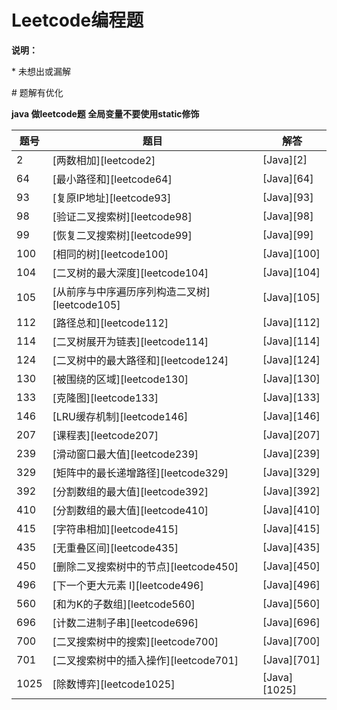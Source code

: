 # Leetcode编程题

**说明：**

\* 未想出或漏解

\# 题解有优化

**java 做leetcode题 全局变量不要使用static修饰**

|题号|题目|解答
|-|-|-
| 2 | [两数相加][leetcode2] | [Java][2]|
| 64 | [最小路径和][leetcode64] | [Java][64]|
| 93 | [复原IP地址][leetcode93] | [Java][93]|
| 98 | [验证二叉搜索树][leetcode98] | [Java][98]|
| 99 | [恢复二叉搜索树][leetcode99] | [Java][99]|
| 100 | [相同的树][leetcode100] | [Java][100]|
| 104 | [二叉树的最大深度][leetcode104] | [Java][104]|
| 105 | [从前序与中序遍历序列构造二叉树][leetcode105] | [Java][105]|
| 112 | [路径总和][leetcode112] | [Java][112]|
| 114 | [二叉树展开为链表][leetcode114] | [Java][114]|
| 124 | [二叉树中的最大路径和][leetcode124] | [Java][124]|
| 130 | [被围绕的区域][leetcode130] | [Java][130]|
| 133 | [克隆图][leetcode133] | [Java][133]|
| 146 | [LRU缓存机制][leetcode146] | [Java][146]|
| 207 | [课程表][leetcode207] | [Java][207]|
| 239 | [滑动窗口最大值][leetcode239] | [Java][239]|
| 329 | [矩阵中的最长递增路径][leetcode329] | [Java][329]|
| 392 | [分割数组的最大值][leetcode392] | [Java][392]|
| 410 | [分割数组的最大值][leetcode410] | [Java][410]|
| 415 | [字符串相加][leetcode415] | [Java][415]|
| 435 | [无重叠区间][leetcode435] | [Java][435]|
| 450 | [删除二叉搜索树中的节点][leetcode450] | [Java][450]|
| 496 | [下一个更大元素 I][leetcode496] | [Java][496]|
| 560 | [和为K的子数组][leetcode560] | [Java][560]|
| 696 | [计数二进制子串][leetcode696] | [Java][696]|
| 700 | [二叉搜索树中的搜索][leetcode700] | [Java][700]|
| 701 | [二叉搜索树中的插入操作][leetcode701] | [Java][701]|
| 1025 | [除数博弈][leetcode1025] | [Java][1025]|

[^_^]: github链接
[2]: https://github.com/pallcard/learn-java/blob/master/src/main/java/com/wishhust/arithmetic/leetcode/Leetcode2.java ""
[64]: https://github.com/pallcard/learn-java/blob/master/src/main/java/com/wishhust/arithmetic/leetcode/Leetcode64.java ""
[93]: https://github.com/pallcard/learn-java/blob/master/src/main/java/com/wishhust/arithmetic/leetcode/Leetcode93.java ""
[98]: https://github.com/pallcard/learn-java/blob/master/src/main/java/com/wishhust/arithmetic/leetcode/Leetcode98.java ""
[99]: https://github.com/pallcard/learn-java/blob/master/src/main/java/com/wishhust/arithmetic/leetcode/Leetcode99.java ""
[100]: https://github.com/pallcard/learn-java/blob/master/src/main/java/com/wishhust/arithmetic/leetcode/Leetcode100.java ""
[104]: https://github.com/pallcard/learn-java/blob/master/src/main/java/com/wishhust/arithmetic/leetcode/Leetcode104.java ""
[105]: https://github.com/pallcard/learn-java/blob/master/src/main/java/com/wishhust/arithmetic/leetcode/Leetcode105.java ""
[112]: https://github.com/pallcard/learn-java/blob/master/src/main/java/com/wishhust/arithmetic/leetcode/Leetcode112.java ""
[114]: https://github.com/pallcard/learn-java/blob/master/src/main/java/com/wishhust/arithmetic/leetcode/Leetcode114.java ""
[124]: https://github.com/pallcard/learn-java/blob/master/src/main/java/com/wishhust/arithmetic/leetcode/Leetcode124.java ""
[130]: https://github.com/pallcard/learn-java/blob/master/src/main/java/com/wishhust/arithmetic/leetcode/Leetcode130.java ""
[133]: https://github.com/pallcard/learn-java/blob/master/src/main/java/com/wishhust/arithmetic/leetcode/Leetcode133.java ""
[146]: https://github.com/pallcard/learn-java/blob/master/src/main/java/com/wishhust/arithmetic/leetcode/Leetcode146.java ""
[207]: https://github.com/pallcard/learn-java/blob/master/src/main/java/com/wishhust/arithmetic/leetcode/Leetcode207.java ""
[239]: https://github.com/pallcard/learn-java/blob/master/src/main/java/com/wishhust/arithmetic/leetcode/Leetcode239.java ""
[329]: https://github.com/pallcard/learn-java/blob/master/src/main/java/com/wishhust/arithmetic/leetcode/Leetcode329.java ""
[392]: https://github.com/pallcard/learn-java/blob/master/src/main/java/com/wishhust/arithmetic/leetcode/Leetcode392.java ""
[410]: https://github.com/pallcard/learn-java/blob/master/src/main/java/com/wishhust/arithmetic/leetcode/Leetcode410.java ""
[415]: https://github.com/pallcard/learn-java/blob/master/src/main/java/com/wishhust/arithmetic/leetcode/Leetcode415.java ""
[435]: https://github.com/pallcard/learn-java/blob/master/src/main/java/com/wishhust/arithmetic/leetcode/Leetcode435.java ""
[450]: https://github.com/pallcard/learn-java/blob/master/src/main/java/com/wishhust/arithmetic/leetcode/Leetcode450.java ""
[496]: https://github.com/pallcard/learn-java/blob/master/src/main/java/com/wishhust/arithmetic/leetcode/Leetcode496.java ""
[560]: https://github.com/pallcard/learn-java/blob/master/src/main/java/com/wishhust/arithmetic/leetcode/Leetcode560.java ""
[696]: https://github.com/pallcard/learn-java/blob/master/src/main/java/com/wishhust/arithmetic/leetcode/Leetcode696.java ""
[700]: https://github.com/pallcard/learn-java/blob/master/src/main/java/com/wishhust/arithmetic/leetcode/Leetcode700.java ""
[701]: https://github.com/pallcard/learn-java/blob/master/src/main/java/com/wishhust/arithmetic/leetcode/Leetcode701.java ""
[1025]: https://github.com/pallcard/learn-java/blob/master/src/main/java/com/wishhust/arithmetic/leetcode/Leetcode1025.java ""


[^_^]: leetcode链接
[leetcode2]: https://leetcode-cn.com/problems/add-two-numbers/
[leetcode64]: https://leetcode-cn.com/problems/minimum-path-sum/
[leetcode93]: https://leetcode-cn.com/problems/restore-ip-addresses/
[leetcode98]: https://leetcode-cn.com/problems/validate-binary-search-tree/
[leetcode99]: https://leetcode-cn.com/problems/recover-binary-search-tree/
[leetcode100]: https://leetcode-cn.com/problems/same-tree/
[leetcode104]: https://leetcode-cn.com/problems/maximum-depth-of-binary-tree/
[leetcode105]: https://leetcode-cn.com/problems/construct-binary-tree-from-preorder-and-inorder-traversal/
[leetcode112]: https://leetcode-cn.com/problems/path-sum/
[leetcode114]: https://leetcode-cn.com/problems/flatten-binary-tree-to-linked-list/
[leetcode124]: https://leetcode-cn.com/problems/binary-tree-maximum-path-sum/
[leetcode130]: https://leetcode-cn.com/problems/surrounded-regions/
[leetcode133]: https://leetcode-cn.com/problems/clone-graph/
[leetcode146]: https://leetcode-cn.com/problems/lru-cache/
[leetcode207]: https://leetcode-cn.com/problems/course-schedule/
[leetcode239]: https://leetcode-cn.com/problems/sliding-window-maximum/
[leetcode329]: https://leetcode-cn.com/problems/longest-increasing-path-in-a-matrix/
[leetcode392]: https://leetcode-cn.com/problems/is-subsequence/
[leetcode410]: https://leetcode-cn.com/problems/split-array-largest-sum/
[leetcode415]: https://leetcode-cn.com/problems/add-strings/
[leetcode435]: https://leetcode-cn.com/problems/non-overlapping-intervals/
[leetcode450]: https://leetcode-cn.com/problems/delete-node-in-a-bst/
[leetcode496]: https://leetcode-cn.com/problems/next-greater-element-i/
[leetcode560]: https://leetcode-cn.com/problems/subarray-sum-equals-k/
[leetcode696]: https://leetcode-cn.com/problems/count-binary-substrings/
[leetcode700]: https://leetcode-cn.com/problems/search-in-a-binary-search-tree/
[leetcode701]: https://leetcode-cn.com/problems/insert-into-a-binary-search-tree/
[leetcode1025]: https://leetcode-cn.com/problems/divisor-game/
